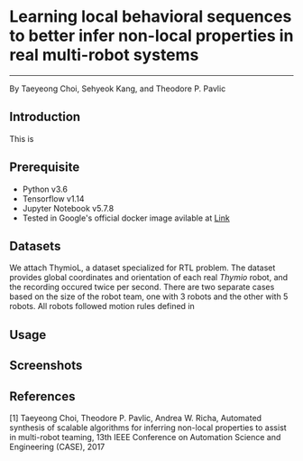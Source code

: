 # Learning local behavioral sequences to better infer non-local properties in real multi-robot systems
---
By Taeyeong Choi, Sehyeok Kang, and Theodore P. Pavlic

## Introduction 
This is 

## Prerequisite

- Python v3.6
- Tensorflow v1.14
- Jupyter Notebook v5.7.8
- Tested in Google's official docker image avilable at [Link](https://www.tensorflow.org/install/docker)


## Datasets

We attach ThymioL, a dataset specialized for RTL problem. 
The dataset provides global coordinates and orientation of each real *Thymio* robot, and the recording occured twice per second. 
There are two separate cases based on the size of the robot team, one with 3 robots and the other with 5 robots. 
All robots followed motion rules defined in 



## Usage 


## Screenshots



## References 

[1] Taeyeong Choi, Theodore P. Pavlic, Andrea W. Richa, 
Automated synthesis of scalable algorithms for inferring non-local properties to assist in multi-robot teaming, 
13th IEEE Conference on Automation Science and Engineering (CASE), 2017